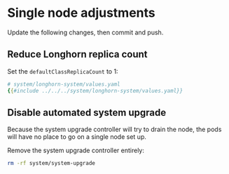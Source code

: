 # Single node adjustments

Update the following changes, then commit and push.

## Reduce Longhorn replica count

Set the `defaultClassReplicaCount` to 1:

```yaml
# system/longhorn-system/values.yaml
{{#include ../../../system/longhorn-system/values.yaml}}
```

## Disable automated system upgrade

Because the system upgrade controller will try to drain the node,
the pods will have no place to go on a single node set up.

Remove the system upgrade controller entirely:

```sh
rm -rf system/system-upgrade
```
